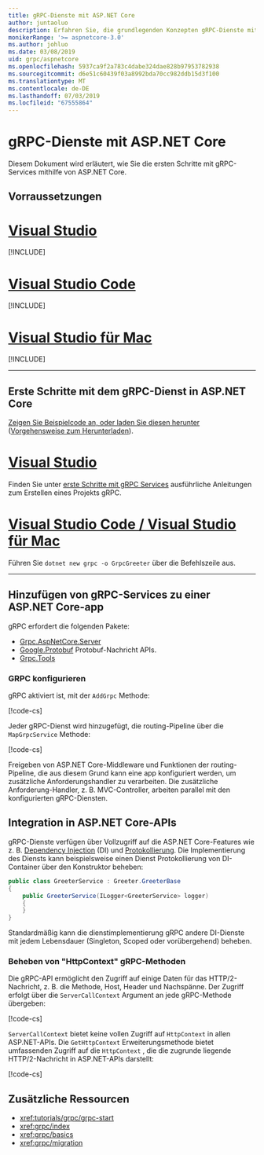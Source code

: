 ```yaml
---
title: gRPC-Dienste mit ASP.NET Core
author: juntaoluo
description: Erfahren Sie, die grundlegenden Konzepten gRPC-Dienste mit ASP.NET Core zu schreiben.
monikerRange: '>= aspnetcore-3.0'
ms.author: johluo
ms.date: 03/08/2019
uid: grpc/aspnetcore
ms.openlocfilehash: 5937ca9f2a783c4dabe324dae828b97953782938
ms.sourcegitcommit: d6e51c60439f03a8992bda70cc982ddb15d3f100
ms.translationtype: MT
ms.contentlocale: de-DE
ms.lasthandoff: 07/03/2019
ms.locfileid: "67555864"
---
```

# <a name="grpc-services-with-aspnet-core"></a>gRPC-Dienste mit ASP.NET Core

Diesem Dokument wird erläutert, wie Sie die ersten Schritte mit gRPC-Services mithilfe von ASP.NET Core.

## <a name="prerequisites"></a>Vorraussetzungen

# <a name="visual-studiotabvisual-studio"></a>[Visual Studio](#tab/visual-studio)

[!INCLUDE[](~/includes/net-core-prereqs-vs-3.0.md)]

# <a name="visual-studio-codetabvisual-studio-code"></a>[Visual Studio Code](#tab/visual-studio-code)

[!INCLUDE[](~/includes/net-core-prereqs-vsc-3.0.md)]

# <a name="visual-studio-for-mactabvisual-studio-mac"></a>[Visual Studio für Mac](#tab/visual-studio-mac)

[!INCLUDE[](~/includes/net-core-prereqs-mac-3.0.md)]

---

## <a name="get-started-with-grpc-service-in-aspnet-core"></a>Erste Schritte mit dem gRPC-Dienst in ASP.NET Core

[Zeigen Sie Beispielcode an, oder laden Sie diesen herunter](https://github.com/aspnet/AspNetCore.Docs/tree/master/aspnetcore/tutorials/grpc/grpc-start/sample) ([Vorgehensweise zum Herunterladen](xref:index#how-to-download-a-sample)).

# <a name="visual-studiotabvisual-studio"></a>[Visual Studio](#tab/visual-studio)

Finden Sie unter [erste Schritte mit gRPC Services](xref:tutorials/grpc/grpc-start) ausführliche Anleitungen zum Erstellen eines Projekts gRPC.

# <a name="visual-studio-code--visual-studio-for-mactabvisual-studio-codevisual-studio-mac"></a>[Visual Studio Code / Visual Studio für Mac](#tab/visual-studio-code+visual-studio-mac)

Führen Sie `dotnet new grpc -o GrpcGreeter` über die Befehlszeile aus.

---

## <a name="add-grpc-services-to-an-aspnet-core-app"></a>Hinzufügen von gRPC-Services zu einer ASP.NET Core-app

gRPC erfordert die folgenden Pakete:

* [Grpc.AspNetCore.Server](https://www.nuget.org/packages/Grpc.AspNetCore.Server)
* [Google.Protobuf](https://www.nuget.org/packages/Google.Protobuf/) Protobuf-Nachricht APIs.
* [Grpc.Tools](https://www.nuget.org/packages/Grpc.Tools/)

### <a name="configure-grpc"></a>GRPC konfigurieren

gRPC aktiviert ist, mit der `AddGrpc` Methode:

[!code-cs[](~/tutorials/grpc/grpc-start/sample/GrpcGreeter/Startup.cs?name=snippet&highlight=7)]

Jeder gRPC-Dienst wird hinzugefügt, die routing-Pipeline über die `MapGrpcService` Methode:

[!code-cs[](~/tutorials/grpc/grpc-start/sample/GrpcGreeter/Startup.cs?name=snippet&highlight=24)]

Freigeben von ASP.NET Core-Middleware und Funktionen der routing-Pipeline, die aus diesem Grund kann eine app konfiguriert werden, um zusätzliche Anforderungshandler zu verarbeiten. Die zusätzliche Anforderung-Handler, z. B. MVC-Controller, arbeiten parallel mit den konfigurierten gRPC-Diensten.

## <a name="integration-with-aspnet-core-apis"></a>Integration in ASP.NET Core-APIs

gRPC-Dienste verfügen über Vollzugriff auf die ASP.NET Core-Features wie z. B. [Dependency Injection](xref:fundamentals/dependency-injection) (DI) und [Protokollierung](xref:fundamentals/logging/index). Die Implementierung des Diensts kann beispielsweise einen Dienst Protokollierung von DI-Container über den Konstruktor beheben:

```csharp
public class GreeterService : Greeter.GreeterBase
{
    public GreeterService(ILogger<GreeterService> logger)
    {
    }
}
```

Standardmäßig kann die dienstimplementierung gRPC andere DI-Dienste mit jedem Lebensdauer (Singleton, Scoped oder vorübergehend) beheben.

### <a name="resolve-httpcontext-in-grpc-methods"></a>Beheben von "HttpContext" gRPC-Methoden

Die gRPC-API ermöglicht den Zugriff auf einige Daten für das HTTP/2-Nachricht, z. B. die Methode, Host, Header und Nachspänne. Der Zugriff erfolgt über die `ServerCallContext` Argument an jede gRPC-Methode übergeben:

[!code-cs[](~/tutorials/grpc/grpc-start/sample/GrpcGreeter/Services/GreeterService.cs?highlight=3-4&name=snippet)]

`ServerCallContext` bietet keine vollen Zugriff auf `HttpContext` in allen ASP.NET-APIs. Die `GetHttpContext` Erweiterungsmethode bietet umfassenden Zugriff auf die `HttpContext` , die die zugrunde liegende HTTP/2-Nachricht in ASP.NET-APIs darstellt:

[!code-cs[](~/tutorials/grpc/grpc-start/sample/GrpcGreeter/Services/GreeterService.cs?name=snippet)]

## <a name="additional-resources"></a>Zusätzliche Ressourcen

* <xref:tutorials/grpc/grpc-start>
* <xref:grpc/index>
* <xref:grpc/basics>
* <xref:grpc/migration>
